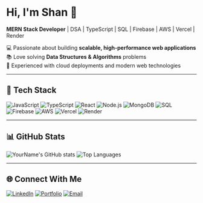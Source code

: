 # Hi, I'm Shan 👋  

**MERN Stack Developer** | DSA | TypeScript | SQL | Firebase | AWS | Vercel | Render  

💻 Passionate about building **scalable, high-performance web applications**  
📚 Love solving **Data Structures & Algorithms** problems  
🚀 Experienced with cloud deployments and modern web technologies  

---

## 🚀 Tech Stack
![JavaScript](https://img.shields.io/badge/-JavaScript-F7DF1E?logo=javascript&logoColor=000)
![TypeScript](https://img.shields.io/badge/-TypeScript-3178C6?logo=typescript&logoColor=fff)
![React](https://img.shields.io/badge/-React-61DAFB?logo=react&logoColor=000)
![Node.js](https://img.shields.io/badge/-Node.js-339933?logo=node.js&logoColor=fff)
![MongoDB](https://img.shields.io/badge/-MongoDB-47A248?logo=mongodb&logoColor=fff)
![SQL](https://img.shields.io/badge/-SQL-003B57?logo=mysql&logoColor=fff)
![Firebase](https://img.shields.io/badge/-Firebase-FFCA28?logo=firebase&logoColor=000)
![AWS](https://img.shields.io/badge/-AWS-232F3E?logo=amazonaws&logoColor=fff)
![Vercel](https://img.shields.io/badge/-Vercel-000?logo=vercel&logoColor=fff)
![Render](https://img.shields.io/badge/-Render-46E3B7?logo=render&logoColor=000)

---

## 📊 GitHub Stats
![YourName's GitHub stats](https://github-readme-stats.vercel.app/api?username=YourUserName&show_icons=true&theme=radical)
![Top Languages](https://github-readme-stats.vercel.app/api/top-langs/?username=YourUserName&layout=compact&theme=radical)

---

## 🌐 Connect With Me
[![LinkedIn](https://img.shields.io/badge/-LinkedIn-0A66C2?logo=linkedin&logoColor=fff)](https://linkedin.com/in/yourprofile)
[![Portfolio](https://img.shields.io/badge/-Portfolio-000?logo=About.me&logoColor=fff)](https://yourwebsite.com)
[![Email](https://img.shields.io/badge/-Email-D14836?logo=gmail&logoColor=fff)](mailto:youremail@example.com)
